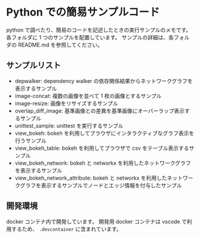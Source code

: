 # Python での簡易サンプルコード

python で調べたり、簡易のコードを記述したときの実行サンプルのメモです。
各フォルダに 1 つのサンプルを配置しています。
サンプルの詳細は、各フォルダの README.md を参照してください。

## サンプルリスト

- depwalker: dependency walker の依存関係結果からネットワークグラフを表示するサンプル
- image-concat: 複数の画像を並べて 1 枚の画像とするサンプル
- image-resize: 画像をリサイズするサンプル
- overlap_diff_image: 基準画像との差異を基準画像にオーバーラップ表示するサンプル
- unittest_sample: unittest を実行するサンプル
- view_bokeh: bokeh を利用してブラウザにインタラクティブなグラフ表示を行うサンプル
- view_bokeh_table: bokeh を利用してブラウザで csv をテーブル表示するサンプル
- view_bokeh_network: bokeh と networkx を利用したネットワークグラフを表示するサンプル
- view_bokeh_network_attribute: bokeh と networkx を利用したネットワークグラフを表示するサンプルでノードとエッジ情報を付与したサンプル

## 開発環境

docker コンテナ内で開発しています。
開発用 docker コンテナは vscode で利用するため、 `.devcontainer` に含まれています。
